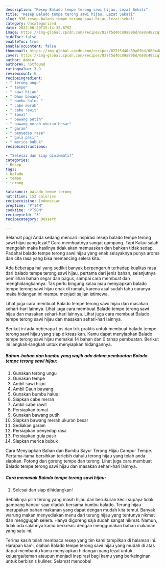```yaml
---
description: "Resep Balado tempe terong sawi hijau, Lezat Sekali"
title: "Resep Balado tempe terong sawi hijau, Lezat Sekali"
slug: 936-resep-balado-tempe-terong-sawi-hijau-lezat-sekali
category: Uncategorized
date: 2022-06-29T15:14:32.879Z
image: https://img-global.cpcdn.com/recipes/827f5d40c89a89bd/680x482cq70/balado-tempe-terong-sawi-hijau-foto-resep-utama.jpg
hideToc: false
enableToc: true
enableTocContent: false
thumbnail: https://img-global.cpcdn.com/recipes/827f5d40c89a89bd/680x482cq70/balado-tempe-terong-sawi-hijau-foto-resep-utama.jpg
cover: https://img-global.cpcdn.com/recipes/827f5d40c89a89bd/680x482cq70/balado-tempe-terong-sawi-hijau-foto-resep-utama.jpg
author: Admin
authorAv: notfound
ratingvalue: 3.9
reviewcount: 6
recipeingredient:
- " terong ungu"
- " tempe"
- " sawi hijau"
- " Daun bawang"
- " bumbu halus "
- " cabe merah"
- " cabe rawit"
- " tomat"
- " bawang putih"
- " bawang merah ukuran besar"
- " garam"
- " penyedap rasa"
- " gula pasir"
- " merica bubuk"
recipeinstructions:

- "Selesai dan siap dinikmati!"
categories:
- Resep
tags:
- balado
- tempe
- terong

katakunci: balado tempe terong 
nutrition: 152 calories
recipecuisine: Indonesian
preptime: "PT14M"
cooktime: "PT58M"
recipeyield: "3"
recipecategory: Dessert

---
```



Selamat pagi Anda sedang mencari inspirasi resep balado tempe terong sawi hijau yang lezat? Cara membuatnya sangat gampang. Tapi Kalau salah mengolah maka hasilnya tidak akan memuaskan dan bahkan tidak sedap. Padahal balado tempe terong sawi hijau yang enak selayaknya punya aroma dan cita rasa yang bisa memancing selera kita.


Ada beberapa hal yang sedikit banyak berpengaruh terhadap kualitas rasa dari balado tempe terong sawi hijau, pertama dari jenis bahan, selanjutnya pemilihan bahan segar dan bagus, sampai cara membuat dan menghidangkannya. Tak perlu bingung kalau mau menyiapkan balado tempe terong sawi hijau enak di rumah, karena asal sudah tahu caranya maka hidangan ini mampu menjadi sajian istimewa.

Lihat juga cara membuat Balado tempe terong sawi hijau dan masakan sehari-hari lainnya. Lihat juga cara membuat Balado tempe terong sawi hijau dan masakan sehari-hari lainnya. Lihat juga cara membuat Balado tempe terong sawi hijau dan masakan sehari-hari lainnya.


Berikut ini ada beberapa tips dan trik praktis untuk membuat balado tempe terong sawi hijau yang siap dikreasikan. Kamu dapat menyiapkan Balado tempe terong sawi hijau memakai 14 bahan dan 0 tahap pembuatan. Berikut ini langkah-langkah untuk menyiapkan hidangannya.

<!--inarticleads1-->

##### Bahan-bahan dan bumbu yang wajib ada dalam pembuatan Balado tempe terong sawi hijau:

1. Gunakan  terong ungu
1. Gunakan  tempe
1. Ambil  sawi hijau
1. Ambil  Daun bawang
1. Gunakan  bumbu halus :
1. Siapkan  cabe merah
1. Ambil  cabe rawit
1. Persiapkan  tomat
1. Gunakan  bawang putih
1. Siapkan  bawang merah ukuran besar
1. Sediakan  garam
1. Persiapkan  penyedap rasa
1. Persiapkan  gula pasir
1. Siapkan  merica bubuk


Cara Menyiapkan Bahan dan Bumbu Sayur Terong Hijau Campur Tempe. Pertama-tama bersihkan terlebih dahulu terong hijau yang telah anda siapkan. Potong dan goreng tempe dan terong. Lihat juga cara membuat Balado tempe terong sawi hijau dan masakan sehari-hari lainnya. 

<!--inarticleads2-->

##### Cara memasak Balado tempe terong sawi hijau:


1. Selesai dan siap dihidangkan!

Sebaiknya pilih terong yang masih hijau dan berukuran kecil supaya tidak gampang hancur saar diaduk bersama bumbu balado. Terung hijau merupakan bahan makanan yang dapat dengan mudah kita temui. Banyak warung makan menyediakan menu dari terung hijau yang tentunya nikmat dan menggugah selera. Hanya digoreng saja sudah sangat nikmat. Namun, tidak ada salahnya kamu berkreasi dengan menggunakan bahan makanan yang satu ini. 

Terima kasih telah membaca resep yang tim kami tampilkan di halaman ini. Harapan kami, olahan Balado tempe terong sawi hijau yang mudah di atas dapat membantu kamu menyiapkan hidangan yang lezat untuk keluarga/teman ataupun menjadi inspirasi bagi kamu yang berkeinginan untuk berbisnis kuliner. Selamat mencoba!
